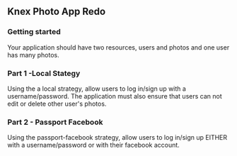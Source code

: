 ## Knex Photo App Redo

### Getting started

Your application should have two resources, users and photos and one user has many photos.

### Part 1 -Local Stategy

Using the a local strategy, allow users to log in/sign up with a username/password. The application must also ensure that users can not edit or delete other user's photos.

### Part 2 - Passport Facebook

Using the passport-facebook strategy, allow users to log in/sign up EITHER with a username/password or with their facebook account. 